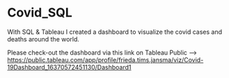 # Covid_SQL
With SQL & Tableau I created a dashboard to visualize the covid cases and deaths around the world. 

Please check-out the dashboard via this link on Tableau Public --> <br>
https://public.tableau.com/app/profile/frieda.tims.jansma/viz/Covid-19Dashboard_16370572451130/Dashboard1

